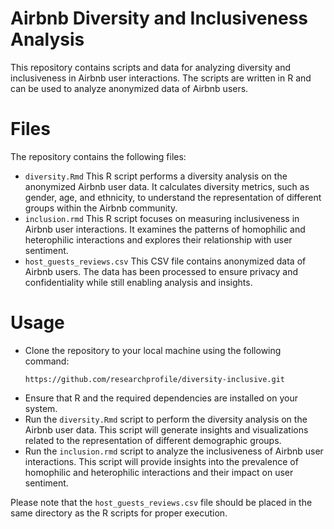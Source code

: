 # Airbnb Diversity and Inclusiveness Analysis
This repository contains scripts and data for analyzing diversity and inclusiveness in Airbnb user interactions. The scripts are written in R and can be used to analyze anonymized data of Airbnb users.

# Files
The repository contains the following files:
* `diversity.Rmd` This R script performs a diversity analysis on the anonymized Airbnb user data. It calculates diversity metrics, such as gender, age, and ethnicity, to understand the representation of different groups within the Airbnb community.
* `inclusion.rmd` This R script focuses on measuring inclusiveness in Airbnb user interactions. It examines the patterns of homophilic and heterophilic interactions and explores their relationship with user sentiment.
* `host_guests_reviews.csv` This CSV file contains anonymized data of Airbnb users. The data has been processed to ensure privacy and confidentiality while still enabling analysis and insights.


# Usage

-  Clone the repository to your local machine using the following command:
   ```
   https://github.com/researchprofile/diversity-inclusive.git  
   ```
- Ensure that R and the required dependencies are installed on your system.
- Run the `diversity.Rmd` script to perform the diversity analysis on the Airbnb user data. This script will generate insights and visualizations related to the representation of different demographic groups.
- Run the `inclusion.rmd` script to analyze the inclusiveness of Airbnb user interactions. This script will provide insights into the prevalence of homophilic and heterophilic interactions and their impact on user sentiment.

Please note that the `host_guests_reviews.csv` file should be placed in the same directory as the R scripts for proper execution.

